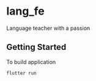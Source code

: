 # lang_fe

Language teacher with a passion

## Getting Started

To build application

```shell
flutter run
```